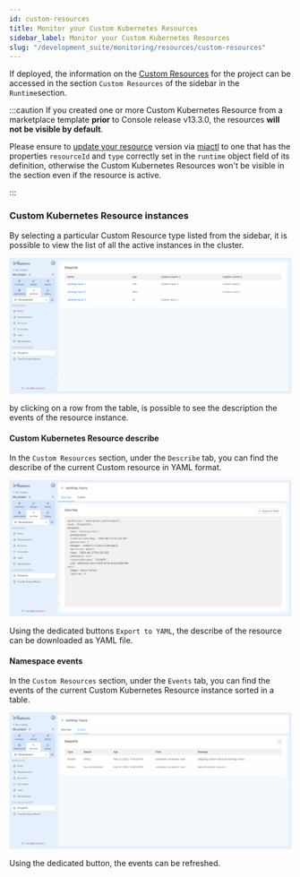 ```yaml
---
id: custom-resources
title: Monitor your Custom Kubernetes Resources
sidebar_label: Monitor your Custom Kubernetes Resources
slug: "/development_suite/monitoring/resources/custom-resources"
---
```



If deployed, the information on the [Custom Resources](/console/design-your-projects/custom-resources/custom-resources.md) for the project can be accessed in the section `Custom Resources` of the sidebar in the `Runtime`section.

:::caution
If you created one or more Custom Kubernetes Resource from a marketplace template **prior** to Console release v13.3.0, the resources **will not be visible by default**. 

Please ensure to [update your resource](/software-catalog/items-manifest/infrastructure-resource.md) version via [miactl](/cli/miactl/10_overview.md) to one that has the properties `resourceId` and `type` correctly set in the `runtime` object field of its definition, otherwise the Custom Kubernetes Resources won't be visible in the section even if the resource is active.

:::


### Custom Kubernetes Resource instances

By selecting a particular Custom Resource type listed from the sidebar, it is possible to view the list of all the active instances in the cluster.

![list](../img/custom_resources.png)

by clicking on a row from the table, is possible to see the description the events of the resource instance.

#### Custom Kubernetes Resource describe

In the `Custom Resources` section, under the `Describe` tab, you can find the describe of the current Custom resource in YAML format.

![describe](../img/describe_custom_resources.png)

Using the dedicated buttons `Export to YAML`, the describe of the resource can be downloaded as YAML file. 

#### Namespace events

In the `Custom Resources` section, under the `Events` tab, you can find the events of the current Custom Kubernetes Resource instance sorted in a table.

![events](../img/events_custom_resources.png)

Using the dedicated button, the events can be refreshed.
